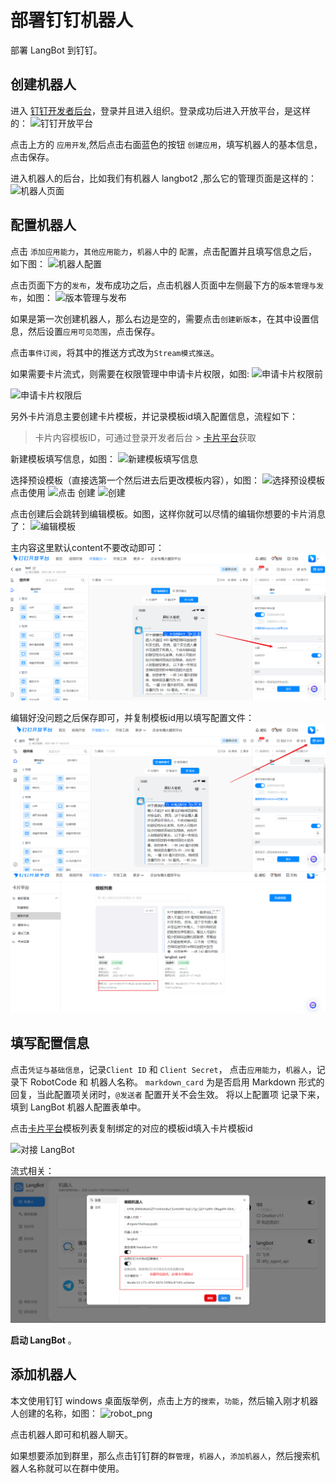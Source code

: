 # 部署钉钉机器人

部署 LangBot 到钉钉。

## 创建机器人

进入 [钉钉开发者后台](https://open-dev.dingtalk.com/?spm=ding_open_doc.document.0.0.74f445e5MkawbT#/)，登录并且进入组织。登录成功后进入开放平台，是这样的：
![钉钉开放平台](/assets/image/zh/deploy/bots/dingtalk/dingtalk1.png)

点击上方的 `应用开发`,然后点击右面蓝色的按钮 `创建应用`，填写机器人的基本信息，点击保存。

进入机器人的后台，比如我们有机器人 langbot2 ,那么它的管理页面是这样的：
![机器人页面](/assets/image/zh/deploy/bots/dingtalk/dingtalk2.png)

## 配置机器人

点击 `添加应用能力`，`其他应用能力`，`机器人`中的 `配置`，点击配置并且填写信息之后，如下图：
![机器人配置](/assets/image/zh/deploy/bots/dingtalk/dingtalk3.png)

点击页面下方的`发布`，发布成功之后，点击机器人页面中左侧最下方的`版本管理与发布`，如图：
![版本管理与发布](/assets/image/zh/deploy/bots/dingtalk/dingtalk4.png)

如果是第一次创建机器人，那么右边是空的，需要点击`创建新版本`，在其中设置信息，然后设置`应用可见范围`，点击保存。

点击`事件订阅`，将其中的推送方式改为`Stream模式推送`。

如果需要卡片流式，则需要在权限管理中申请卡片权限，如图:
![申请卡片权限前](/assets/image/zh/deploy/bots/dingtalk/dingtalk6.png)

![申请卡片权限后](/assets/image/zh/deploy/bots/dingtalk/dingtalk7.png)

另外卡片消息主要创建卡片模板，并记录模板id填入配置信息，流程如下：
> 卡片内容模板ID，可通过登录开发者后台 > [卡片平台](https://open-dev.dingtalk.com/fe/card?spm=ding_open_doc.document.0.0.33cf2281L0fXsV)获取

新建模板填写信息，如图：
![新建模板填写信息](/assets/image/zh/deploy/bots/dingtalk/dingtalk8.png)

选择预设模板（直接选第一个然后进去后更改模板内容），如图：
![选择预设模板](/assets/image/zh/deploy/bots/dingtalk/dingtalk9.png)
点击使用
![点击](/assets/image/zh/deploy/bots/dingtalk/dingtalk10.png)
创建
![创建](/assets/image/zh/deploy/bots/dingtalk/dingtalk11.png)

点击创建后会跳转到编辑模板。如图，这样你就可以尽情的编辑你想要的卡片消息了：
![编辑模板](/assets/image/zh/deploy/bots/dingtalk/dingtalk12.png)

主内容这里默认content不要改动即可：
![不改动](../../../assets/image/zh/deploy/bots/dingtalk/dingtalk13.png)

编辑好没问题之后保存即可，并复制模板id用以填写配置文件：
![保存](../../../assets/image/zh/deploy/bots/dingtalk/dingtalk14.png)
![复制模板id](../../../assets/image/zh/deploy/bots/dingtalk/dingtalk15.png)


## 填写配置信息

点击`凭证与基础信息`，记录`Client ID` 和 `Client Secret`，
点击`应用能力`，`机器人`，记录下 RobotCode 和 机器人名称。
`markdown_card` 为是否启用 Markdown 形式的回复，当此配置项关闭时，`@发送者` 配置开关不会生效。
将以上配置项 记录下来，填到 LangBot 机器人配置表单中。

点击[卡片平台](https://open-dev.dingtalk.com/fe/card?spm=ding_open_doc.document.0.0.33cf2281L0fXsV)模板列表复制绑定的对应的模板id填入卡片模板id


![对接 LangBot](/assets/image/zh/deploy/bots/dingtalk/connect_to_langbot.png)

流式相关：
![img.png](../../../assets/image/zh/deploy/bots/lark/lark_15.png)

**启动 LangBot** 。

## 添加机器人

本文使用钉钉 windows 桌面版举例，点击上方的`搜索`，`功能`，然后输入刚才机器人创建的名称，如图：
![robot_png](/assets/image/zh/deploy/bots/dingtalk/dingtalk5.png)

点击机器人即可和机器人聊天。

如果想要添加到群里，那么点击钉钉群的`群管理`，`机器人`，`添加机器人`，然后搜索机器人名称就可以在群中使用。



